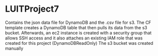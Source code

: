 # LUITProject7
Contains the json data file for DynamoDB and the .csv file for s3.
The CF template creates a DynamoDB table that then pulls its data from the s3 bucket.
Afterwards, an ec2 instance is created with a security group that allows SSH access and it also attaches an existing IAM role that was created for this project (DynamoDBReadOnly)
The s3 bucket was created manually
